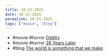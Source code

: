 ```yaml
---
title: 10-21-2025
date: 10-21-2025
permalink: 10-21-2025
tags: ["movie", "blog"]
---
```

* #movie #horror [Oddity](https://www.imdb.com/title/tt26470109/)
* #movie #horror [28 Years Later](https://www.imdb.com/title/tt10548174/)
* #blog [The world is something that we make](https://terminal.ahumanfuture.co/posts/2025-10-17/the-world-is-something-that-we-make/)